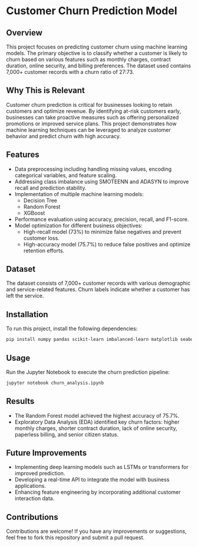 # Customer Churn Prediction Model

## Overview
This project focuses on predicting customer churn using machine learning models. The primary objective is to classify whether a customer is likely to churn based on various features such as monthly charges, contract duration, online security, and billing preferences. The dataset used contains 7,000+ customer records with a churn ratio of 27:73.

## Why This is Relevant
Customer churn prediction is critical for businesses looking to retain customers and optimize revenue. By identifying at-risk customers early, businesses can take proactive measures such as offering personalized promotions or improved service plans. This project demonstrates how machine learning techniques can be leveraged to analyze customer behavior and predict churn with high accuracy.

## Features
- Data preprocessing including handling missing values, encoding categorical variables, and feature scaling.
- Addressing class imbalance using SMOTEENN and ADASYN to improve recall and prediction stability.
- Implementation of multiple machine learning models:
  - Decision Tree
  - Random Forest
  - XGBoost
- Performance evaluation using accuracy, precision, recall, and F1-score.
- Model optimization for different business objectives:
  - High-recall model (73%) to minimize false negatives and prevent customer loss.
  - High-accuracy model (75.7%) to reduce false positives and optimize retention efforts.

## Dataset
The dataset consists of 7,000+ customer records with various demographic and service-related features. Churn labels indicate whether a customer has left the service.

## Installation
To run this project, install the following dependencies:

```bash
pip install numpy pandas scikit-learn imbalanced-learn matplotlib seaborn xgboost
```

## Usage
Run the Jupyter Notebook to execute the churn prediction pipeline:

```bash
jupyter notebook churn_analysis.ipynb
```

## Results
- The Random Forest model achieved the highest accuracy of 75.7%.
- Exploratory Data Analysis (EDA) identified key churn factors: higher monthly charges, shorter contract duration, lack of online security, paperless billing, and senior citizen status.

## Future Improvements
- Implementing deep learning models such as LSTMs or transformers for improved prediction.
- Developing a real-time API to integrate the model with business applications.
- Enhancing feature engineering by incorporating additional customer interaction data.

## Contributions
Contributions are welcome! If you have any improvements or suggestions, feel free to fork this repository and submit a pull request.

